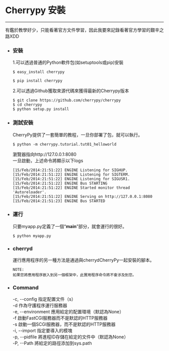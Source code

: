 # Cherrypy 安裝
******
有鑑於教學好少，只能看著官方文件學習，因此我要來記錄看著官方學習的艱辛之路XDD  
+ ### 安裝
	1.可以透過普通的Python軟件包(如setuptools或pip)安裝
	```
	$ easy_install cherrypy
	```
	```
	$ pip install cherrypy
	```
	2.可以透過Github獲取來源代碼來獲得最新的Cherrypy版本
	```
	$ git clone https://github.com/cherrypy/cherrypy 
	$ cd cherrypy 
	$ python setup.py install
	```
+ ### 測試安裝
	CherryPy提供了一套簡單的教程，一旦你部署了包，就可以執行。
	```
	$ python -m cherrypy.tutorial.tut01_helloworld
	```
	瀏覽器指向http://127.0.0.1:8080  
	一旦啟動，上述命令將顯示以下logs  
	```
	[15/Feb/2014:21:51:22] ENGINE Listening for SIGHUP.
	[15/Feb/2014:21:51:22] ENGINE Listening for SIGTERM.
	[15/Feb/2014:21:51:22] ENGINE Listening for SIGUSR1.
	[15/Feb/2014:21:51:22] ENGINE Bus STARTING
	[15/Feb/2014:21:51:22] ENGINE Started monitor thread 'Autoreloader'.
	[15/Feb/2014:21:51:22] ENGINE Serving on http://127.0.0.1:8080
	[15/Feb/2014:21:51:23] ENGINE Bus STARTED
	```
+ ### 運行
	只要myapp.py定義了一個“__main__”部分，就會運行的很好。
	```
	$ python myapp.py
	```
+ ### cherryd
	運行應用程序的另一種方法是通過與cherrydCherryPy一起安裝的腳本。
	```
	NOTE:
	如果您將應用程序嵌入到另一個框架中，此實用程序命令將不會涉及到您。
	```
+ ### Command
	-c, --config	指定配置文件（s）  
	-d	作為守護程序運行服務器  
	-e, --environment	應用給定的配置環境（默認為None）  
	-f	啟動FastCGI服務器而不是默認的HTTP服務器  
	-s	啟動一個SCGI服務器，而不是默認的HTTP服務器  
	-i, --import	指定要導入的模塊  
	-p, --pidfile	將進程ID存儲在給定的文件中（默認為None）  
	-P, --Path	將給定的路徑添加到sys.path  
